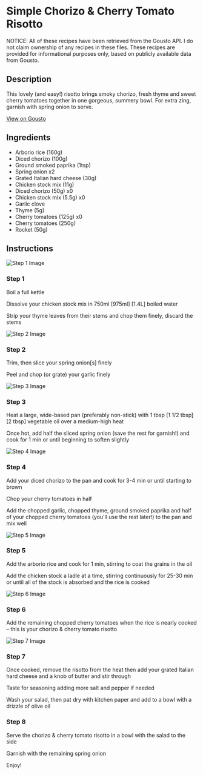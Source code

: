 # Simple Chorizo & Cherry Tomato Risotto

NOTICE: All of these recipes have been retrieved from the Gousto API. I do not claim ownership of any recipes in these files. These recipes are provided for informational purposes only, based on publicly available data from Gousto.

## Description

This lovely (and easy!) risotto brings smoky chorizo, fresh thyme and sweet cherry tomatoes together in one gorgeous, summery bowl. For extra zing, garnish with spring onion to serve. 

[View on Gousto](https://www.gousto.co.uk/recipes/cookbook/simple-chorizo-cherry-tomato-risotto)

## Ingredients

- Arborio rice (160g)
- Diced chorizo (100g)
- Ground smoked paprika (1tsp)
- Spring onion x2
- Grated Italian hard cheese (30g)
- Chicken stock mix (11g)
- Diced chorizo (50g) x0
- Chicken stock mix (5.5g) x0
- Garlic clove
- Thyme (5g)
- Cherry tomatoes (125g) x0
- Cherry tomatoes (250g)
- Rocket (50g)

## Instructions

![Step 1 Image](https://production-media.gousto.co.uk/cms/recipe-step-image/671-v2-Step-1-x200.jpg)

### Step 1

Boil a full kettle

Dissolve your chicken stock mix in 750ml <span class="text-purple">[975ml]</span> <span class="text-danger">[1.4L]</span> boiled water

Strip your thyme leaves from their stems and chop them finely, discard the stems

![Step 2 Image](https://production-media.gousto.co.uk/cms/recipe-step-image/671-v2-Step-2-x200.jpg)

### Step 2

Trim, then slice your spring onion[s] finely

Peel and chop (or grate) your garlic finely

![Step 3 Image](https://production-media.gousto.co.uk/cms/recipe-step-image/671-v2-Step-3-x200.jpg)

### Step 3

Heat a large, wide-based pan (preferably non-stick) with 1 tbsp<span class="text-danger"> <span class="text-purple">[1 1/2 tbsp]</span> [2 tbsp]</span> vegetable oil over a medium-high heat

Once hot, add half the sliced spring onion (save the rest for garnish!) and cook for 1 min or until beginning to soften slightly

![Step 4 Image](https://production-media.gousto.co.uk/cms/recipe-step-image/671-v2-Step-4-x200.jpg)

### Step 4

Add your diced chorizo to the pan and cook for 3-4 min or until starting to brown

Chop your cherry tomatoes in half

Add the chopped garlic, chopped thyme, ground smoked paprika and half of your chopped cherry tomatoes (you'll use the rest later!) to the pan and mix well

![Step 5 Image](https://production-media.gousto.co.uk/cms/recipe-step-image/671-v2-Step-5-x200.jpg)

### Step 5

Add the arborio rice and cook for 1 min, stirring to coat the grains in the oil

Add the chicken stock a ladle at a time, stirring continuously for 25-30 min or until all of the stock is absorbed and the rice is cooked

![Step 6 Image](https://production-media.gousto.co.uk/cms/recipe-step-image/671-v2-Step-6-x200.jpg)

### Step 6

Add the remaining chopped cherry tomatoes when the rice is nearly cooked – this is your chorizo & cherry tomato risotto

![Step 7 Image](https://production-media.gousto.co.uk/cms/recipe-step-image/671-v2-Step-7-x200.jpg)

### Step 7

Once cooked, remove the risotto from the heat then add your grated Italian hard cheese and a knob of butter and stir through

Taste for seasoning adding more salt and pepper if needed

Wash your salad, then pat dry with kitchen paper and add to a bowl with a drizzle of olive oil

### Step 8

Serve the chorizo & cherry tomato risotto in a bowl with the salad to the side

Garnish with the remaining spring onion

Enjoy!

